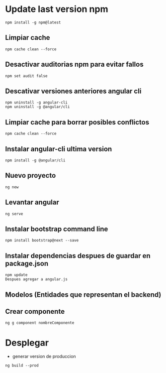# Update last version npm

```
npm install -g npm@latest
```

## Limpiar cache
```
npm cache clean --force
```

## Desactivar auditorias npm para evitar fallos

```
npm set audit false
```

## Descativar versiones anteriores angular cli
```
npm uninstall -g angular-cli
npm uninstall -g @angular/cli
```

## Limpiar cache para borrar posibles conflictos
```
npm cache clean --force
```

## Instalar angular-cli ultima version
```
npm install -g @angular/cli
```

## Nuevo proyecto
```
ng new
``` 

## Levantar angular
```
ng serve
```

## Instalar bootstrap command line
```
npm install bootstrap@next --save
```


## Instalar dependencias despues de guardar en package.json
```
npm update
Despues agregar a angular.js
```


## Modelos (Entidades que representan el backend)

## Crear componente
```
ng g component nombreComponente
```


# Desplegar

- generar version de produccion
```
ng build --prod
```